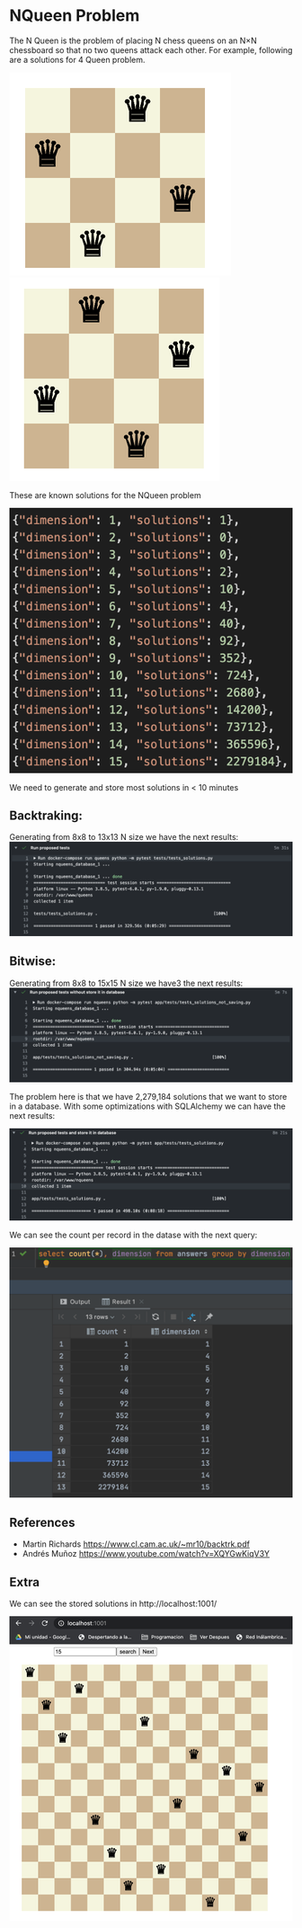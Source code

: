 # NQueen Problem

The N Queen is the problem of placing N chess queens on an N×N chessboard so that no two queens attack each other. For example, following are a solutions for 4 Queen problem.

![4x4_solution_1](https://github.com/eriksape/nqueens/blob/master/.github/4x4_soluion_1.png?raw=true)
![4x4_solution_2](https://github.com/eriksape/nqueens/blob/master/.github/4x4_solution_2.png?raw=true)

These are known solutions for the NQueen problem

![known_solutions](https://github.com/eriksape/nqueens/blob/master/.github/known_solutions.png?raw=true)

We need to generate and store most solutions in < 10 minutes


## Backtraking:

Generating from 8x8 to 13x13 N size we have the next results:
![backtracking_8x8_to_13x13](https://github.com/eriksape/nqueens/blob/master/.github/backtracking_8x8_to_13x13.png?raw=true)


## Bitwise:

Generating from 8x8 to 15x15 N size we have3 the next results:
![bitwise_8x8_to_15x15.png](https://github.com/eriksape/nqueens/blob/master/.github/bitwise_8x8_to_15x15.png?raw=true)

The problem here is that we have 2,279,184 solutions that we want to store in a database. With some optimizations with SQLAlchemy we can have the next results:

![bitwise_8x8_to_15x15_to_database](https://github.com/eriksape/nqueens/blob/master/.github/bitwise_8x8_to_15x15_to_database.png?raw=true)

We can see the count per record in the datase with the next query:

![stored_solutions](https://github.com/eriksape/nqueens/blob/master/.github/stored_solutions.png?raw=true)

## References

- Martin Richards https://www.cl.cam.ac.uk/~mr10/backtrk.pdf
- Andrés Muñoz https://www.youtube.com/watch?v=XQYGwKiqV3Y

## Extra

We can see the stored solutions in http://localhost:1001/

![web_stored_solutions](https://github.com/eriksape/nqueens/blob/master/.github/web_stored_solutions.png?raw=true)
